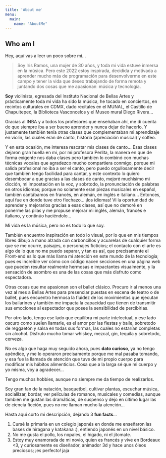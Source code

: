 ```yaml
---
title: 'About me'
menu:
  main:
    name: "AboutMe"
---
```


## Who am I

Hey, aquí vas a leer un poco sobre mi...

> Soy Iris Ramos, una mujer de 30 años, y toda mi vida estuve inmersa en la música.
> Pero este 2022 estoy inspirada, decidida y motivada a aprender mucho más de programación para desenvolverme en este campo
> y tener la vida que deseo trabajando de forma remota y juntando dos cosas que me apasionan: música y tecnología.

**Soy** violinista, egresada del Instituto Nacional de Bellas Artes y prácticamente toda mi vida ha sido la música, he tocado en conciertos,
en recintos culturales en CDMX, dado recitales en el MUNAL, el Castillo de Chapultepec, la Biblioteca Vasconcelos y el Museo mural Diego Rivera... 

Gracias al INBA y a todos los profesores que enseñaban ahí, me di cuenta de que siempre iba a ser bueno aprender y nunca dejar de hacerlo. Y
justamente también tenía otras clases que complementaban mi aprendizaje en violín, las cuales eran de canto, historia (apreciación musical) y solfeo. 

Y en esta ocasión, me interesa rescatar mis clases de canto... Esas clases dejaron gran huella en mi, por mi profesora Perlita, la manera en que 
de forma exigente nos daba clases pero también lo combinó con muchas técnicas vocales que agradezco mucho compartiera conmigo, porque mi salida 
profesional no iba a ser el canto, pero puedo orgullosamente decir que también tengo facilidad para cantar, y este contexto lo quiero desembocar
a que gracias a las clases de canto, mejoré muchísimo mi dicción, mi impostación en la voz, y sobrtodo, la pronunciación de palabras en otros idiomas;
porque no solamente eran piezas musicales en español, también cantábamos en francés, en alemán, en inglés e italiano... Entonces, aquí fue en donde 
tuve otro flechazo... ¡los idiomas! Vi la oportunidad de aprender y mejorarlos gracias a esas clases, así que no demoré en ponerme las pilas y
me propuse mejorar mi inglés, alemán, francés e italiano, y continúo haciéndolo...

Mi vida es la música, pero no es todo lo que soy.

También encuentro inspiración en todo lo visual, por lo que en mis tiempos libres dibujo a mano alzada con carboncillos y acuarelas de cualquier 
forma que se me ocurre, paisajes, o personajes ficticios; el contacto con el arte es algo de lo que no me puedo separar, y tan es así, que precisamente 
el Front-end es lo que más llama mi atención en este mundo de la tecnología; pues es increíble ver cómo con código nacen secciones en una página web
que pueden resultar realmente hermosas e impactantes visualmente, y la sensación de asombro es una de las cosas que más disfruto como espectadora.

Otras cosas que me apasionan son el ballet clásico. Procuro ir al menos una vez al mes a Bellas Artes para presenciar puestas en escena de teatro o de 
ballet, pues encuentro hermosa la fluidez de los movimientos que ejecutan los bailarines y también me impacta la capacidad que tienen de transmitir 
sus emociones al espectador que posee la sensibilidad de percibirlas. 

Por otro lado, tengo ese lado que equilibra mi parte intelectual, y ese lado oscuro como suelen llamarle, es el amor por las fiestas y baile, sobretodo
de reggaetón y salsa en todas sus formas, las cuales no estarían completas sin alcohol. Disfruto mucho tomar whiskey, mezcal, gin, tequila y sobretodo, 
cerveza.

No es algo que haga muy seguido ahora, pues **dato curioso**, ya no tengo apéndice, y me lo operaron precisamente porque me mal pasaba tomando, y esa
fue la llamada de atención que tuve de mi propio cuerpo para modificar mis hábitos alimenticios. Cosa que a la larga sé que mi cuerpo y yo misma, voy a 
agradecer...

Tengo muchos hobbies, aunque no siempre me da tiempo de realizarlos.

Soy gran fan de la natación, basquetbol, cultivar plantas, escuchar música, socialilzar, bordar, ver películas de romance, musicales y comedias, aunque 
también me gustan las dramáticas, de suspenso y dejo en último lugar las de ciencia ficción, pues no me llaman mucho la atención...

Hasta aquí corto mi descripción, dejando 3 **fun facts**...

1. Cursé la primaria en un colegio japonés en donde me enseñaron las bases de hiragana y katakana :), entiendo japonés en un nivel básico.
2. No me gusta el pollo, los nopales, el hígado, ni el jitomate. 
3. Estoy muy enamorada de mi novio, quien es francés y vive en Bordeaux <3, y curiosamente es diseñador, animador 3d y hace unos óleos preciosos; ¡es perfecto! jaja

